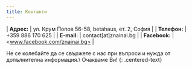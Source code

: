 ```yaml
---
title: Контакти
---
```


| **Адрес:** | ул. Крум Попов 56-58, betahaus, ет. 2, София |
| **Телефон:** | +359 886 170 625 |
| **Е-mail:** | contact[at]znainai.bg |
| **Facebook:** | <www.facebook.com/znainai.bg> |

Не се колебайте да се свържете с нас при въпроси и нужда от допълнителна информация.\\
Очакваме Ви!
{: .centered-text}
